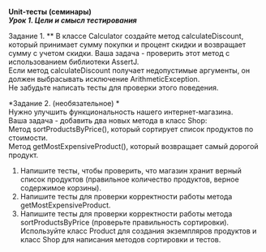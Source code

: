 **Unit-тесты (семинары)**  
***Урок 1. Цели и смысл тестирования***  
  

Задание 1. ** В классе Calculator создайте метод calculateDiscount,  
который принимает сумму покупки и процент скидки и возвращает  
сумму с учетом скидки. Ваша задача - проверить этот метод с использованием библиотеки AssertJ.  
Если метод calculateDiscount получает недопустимые аргументы, он должен выбрасывать исключение ArithmeticException.  
Не забудьте написать тесты для проверки этого поведения.
  
*Задание 2. (необязательное) *  
Нужно улучшить функциональность нашего интернет-магазина.  
Ваша задача - добавить два новых метода в класс Shop:  
Метод sortProductsByPrice(), который сортирует список продуктов по стоимости.  
Метод getMostExpensiveProduct(), который возвращает самый дорогой продукт.  
1. Напишите тесты, чтобы проверить, что магазин хранит верный список продуктов (правильное количество продуктов, верное содержимое корзины).  
2. Напишите тесты для проверки корректности работы метода getMostExpensiveProduct.  
3. Напишите тесты для проверки корректности работы метода sortProductsByPrice (проверьте правильность сортировки). Используйте класс Product для создания экземпляров продуктов и класс Shop для написания методов сортировки и тестов.